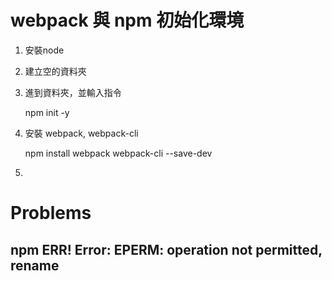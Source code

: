 # webpack 與 npm 初始化環境
  
1. 安裝node
2. 建立空的資料夾
3. 進到資料夾，並輸入指令

    npm init -y
 
4. 安裝 webpack, webpack-cli
  
    npm install webpack webpack-cli --save-dev 
  

5.

# Problems
## npm ERR! Error: EPERM: operation not permitted, rename

